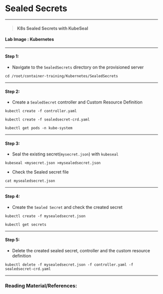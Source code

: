 # **Sealed Secrets**

---

> #### K8s Sealed Secrets with KubeSeal

#### **Lab Image : Kubernetes**

---

#### Step 1:

* Navigate to the `SealedSecrets` directory on the provisioned server

```commandline
cd /root/container-training/Kubernetes/SealedSecrets
```

---

#### Step 2:

* Create a `SealedSecret` controller and Custom Resource Definition

```commandline
kubectl create -f controller.yaml
```
```commandline
kubectl create -f sealedsecret-crd.yaml
```
```commandline
kubectl get pods -n kube-system
```

---

#### Step 3:

* Seal the existing secret(`mysecret.json`) with `kubeseal`

```commandline
kubeseal <mysecret.json >mysealedsecret.json
```

* Check the Sealed secret file

```commandline
cat mysealedsecret.json
```

---

#### Step 4:

* Create the `Sealed Secret` and check the created secret

```commandline
kubectl create -f mysealedsecret.json
```
```commandline
kubectl get secrets
```

---

#### Step 5:

* Delete the created sealed secret, controller and the custom resource definition

```commandline
kubectl delete -f mysealedsecret.json -f controller.yaml -f sealedsecret-crd.yaml
```

---

### Reading Material/References:
